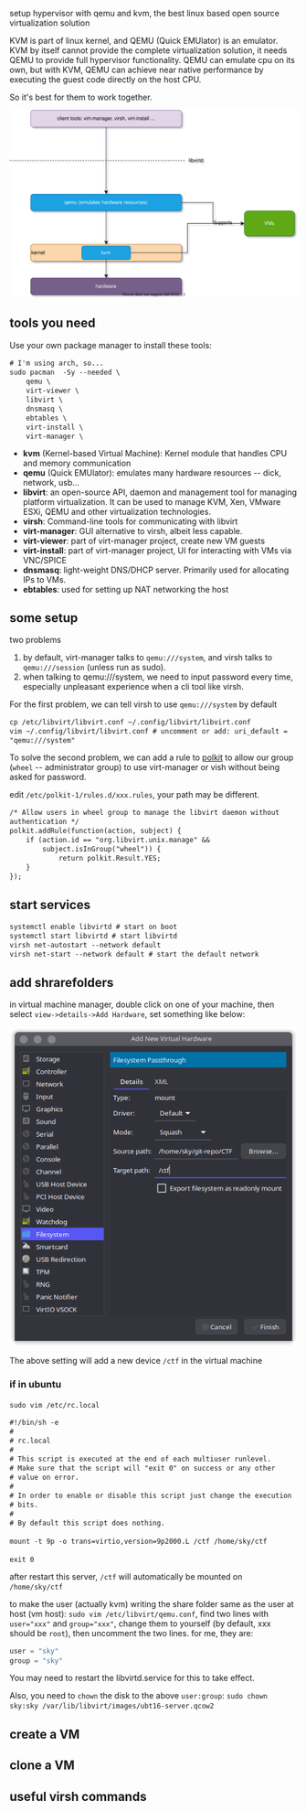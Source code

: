 setup hypervisor with qemu and kvm, the best linux based open source virtualization solution

KVM is part of linux kernel, and QEMU (Quick EMUlator) is an emulator. KVM by itself cannot provide the complete virtualization solution, it needs QEMU to provide full hypervisor functionality. QEMU can emulate cpu on its own, but with KVM, QEMU can achieve near native performance by executing the guest code directly on the host CPU.

So it's best for them to work together.

<!--more-->

![architecture](images/architecture.svg)

## tools you need

Use your own package manager to install these tools:

```shell
# I'm using arch, so...
sudo pacman  -Sy --needed \
    qemu \
    virt-viewer \
    libvirt \
    dnsmasq \
    ebtables \
    virt-install \
    virt-manager \
```

* **kvm** (Kernel-based Virtual Machine): Kernel module that handles CPU and memory communication
* **qemu** (Quick EMUlator): emulates many hardware resources -- dick, network, usb...
* **libvirt**: an open-source API, daemon and management tool for managing platform virtualization. It can be used to manage KVM, Xen, VMware ESXi, QEMU and other virtualization technologies.
* **virsh**: Command-line tools for communicating with libvirt
* **virt-manager**: GUI alternative to virsh, albeit less capable.
* **virt-viewer**: part of virt-manager project, create new VM guests
* **virt-install**: part of virt-manager project, UI for interacting with VMs via VNC/SPICE
* **dnsmasq**: light-weight DNS/DHCP server. Primarily used for allocating IPs to VMs.
* **ebtables**: used for setting up NAT networking the host

## some setup

two problems

1. by default, virt-manager talks to `qemu:///system`, and virsh talks to `qemu:///session` (unless run as sudo).
2. when talking to qemu:///system, we need to input password every time, especially unpleasant experience when a cli tool like virsh.

For the first problem, we can tell virsh to use `qemu:///system` by default

```shell
cp /etc/libvirt/libvirt.conf ~/.config/libvirt/libvirt.conf
vim ~/.config/libvirt/libvirt.conf # uncomment or add: uri_default = "qemu:///system"
```

To solve the second problem, we can add a rule to [polkit](https://wiki.archlinux.org/index.php/Polkit) to allow our group (`wheel` -- administrator group) to use virt-manager or vish without being asked for password.

edit `/etc/polkit-1/rules.d/xxx.rules`, your path may be different.

```rules
/* Allow users in wheel group to manage the libvirt daemon without authentication */
polkit.addRule(function(action, subject) {
    if (action.id == "org.libvirt.unix.manage" &&
        subject.isInGroup("wheel")) {
            return polkit.Result.YES;
    }
});
```

## start services

```shell
systemctl enable libvirtd # start on boot
systemctl start libvirtd # start libvirtd
virsh net-autostart --network default
virsh net-start --network default # start the default network
```

## add shrarefolders

in virtual machine manager, double click on one of your machine, then select `view->details->Add Hardware`, set something like below:

![add sharefolder](images/add-sharefolder.png)

The above setting will add a new device `/ctf` in the virtual machine

### if in ubuntu

`sudo vim /etc/rc.local`

```shell
#!/bin/sh -e
#
# rc.local
#
# This script is executed at the end of each multiuser runlevel.
# Make sure that the script will "exit 0" on success or any other
# value on error.
#
# In order to enable or disable this script just change the execution
# bits.
#
# By default this script does nothing.

mount -t 9p -o trans=virtio,version=9p2000.L /ctf /home/sky/ctf

exit 0
```

after restart this server, `/ctf` will automatically be mounted on `/home/sky/ctf`

to make the user (actually kvm) writing the share folder same as the user at host (vm host):
`sudo vim /etc/libvirt/qemu.conf`, find two lines with `user="xxx"` and `group="xxx"`, change them to yourself (by default, xxx should be `root`), then uncomment the two lines. for me, they are:

```c
user = "sky"
group = "sky"
```

You may need to restart the libvirtd.service for this to take effect.

Also, you need to `chown` the disk to the above `user:group`: `sudo chown sky:sky /var/lib/libvirt/images/ubt16-server.qcow2`

## create a VM

## clone a VM

## useful virsh commands
